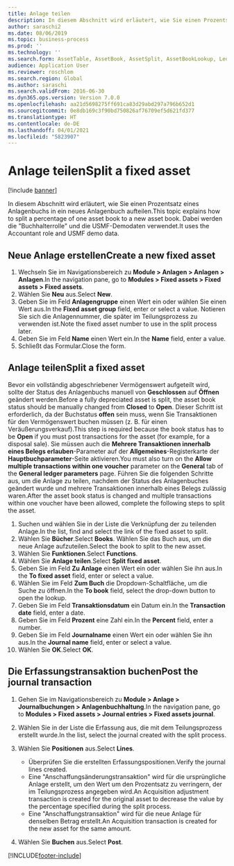 ```yaml
---
title: Anlage teilen
description: In diesem Abschnitt wird erläutert, wie Sie einen Prozentsatz eines Anlagenbuchs in ein neues Anlagenbuch aufteilen.
author: saraschi2
ms.date: 08/06/2019
ms.topic: business-process
ms.prod: ''
ms.technology: ''
ms.search.form: AssetTable, AssetBook, AssetSplit, AssetBookLookup, LedgerJournalTable, LedgerJournalTransAsset
audience: Application User
ms.reviewer: roschlom
ms.search.region: Global
ms.author: saraschi
ms.search.validFrom: 2016-06-30
ms.dyn365.ops.version: Version 7.0.0
ms.openlocfilehash: aa21d5698275ff691ca83d29abd297a796b652d1
ms.sourcegitcommit: 0e8db169c3f90bd750826af76709ef5d621fd377
ms.translationtype: HT
ms.contentlocale: de-DE
ms.lasthandoff: 04/01/2021
ms.locfileid: "5823907"
---
```

# <a name="split-a-fixed-asset"></a><span data-ttu-id="6a83e-103">Anlage teilen</span><span class="sxs-lookup"><span data-stu-id="6a83e-103">Split a fixed asset</span></span>

[!include [banner](../../includes/banner.md)]

<span data-ttu-id="6a83e-104">In diesem Abschnitt wird erläutert, wie Sie einen Prozentsatz eines Anlagenbuchs in ein neues Anlagenbuch aufteilen.</span><span class="sxs-lookup"><span data-stu-id="6a83e-104">This topic explains how to split a percentage of one asset book to a new asset book.</span></span> <span data-ttu-id="6a83e-105">Dabei werden die "Buchhalterrolle" und die USMF-Demodaten verwendet.</span><span class="sxs-lookup"><span data-stu-id="6a83e-105">It uses the Accountant role and USMF demo data.</span></span>

## <a name="create-a-new-fixed-asset"></a><span data-ttu-id="6a83e-106">Neue Anlage erstellen</span><span class="sxs-lookup"><span data-stu-id="6a83e-106">Create a new fixed asset</span></span>

1. <span data-ttu-id="6a83e-107">Wechseln Sie im Navigationsbereich zu **Module \> Anlagen \> Anlagen \> Anlagen**.</span><span class="sxs-lookup"><span data-stu-id="6a83e-107">In the navigation pane, go to **Modules \> Fixed assets \> Fixed assets \> Fixed assets**.</span></span>
2. <span data-ttu-id="6a83e-108">Wählen Sie **Neu** aus.</span><span class="sxs-lookup"><span data-stu-id="6a83e-108">Select **New**.</span></span>
3. <span data-ttu-id="6a83e-109">Geben Sie im Feld **Anlagengruppe** einen Wert ein oder wählen Sie einen Wert aus.</span><span class="sxs-lookup"><span data-stu-id="6a83e-109">In the **Fixed asset group** field, enter or select a value.</span></span> <span data-ttu-id="6a83e-110">Notieren Sie sich die Anlagennummer, die später im Teilungsprozess zu verwenden ist.</span><span class="sxs-lookup"><span data-stu-id="6a83e-110">Note the fixed asset number to use in the split process later.</span></span>
4. <span data-ttu-id="6a83e-111">Geben Sie im Feld **Name** einen Wert ein.</span><span class="sxs-lookup"><span data-stu-id="6a83e-111">In the **Name** field, enter a value.</span></span>
5. <span data-ttu-id="6a83e-112">Schließt das Formular.</span><span class="sxs-lookup"><span data-stu-id="6a83e-112">Close the form.</span></span>

## <a name="split-a-fixed-asset"></a><span data-ttu-id="6a83e-113">Anlage teilen</span><span class="sxs-lookup"><span data-stu-id="6a83e-113">Split a fixed asset</span></span>

<span data-ttu-id="6a83e-114">Bevor ein vollständig abgeschriebener Vermögenswert aufgeteilt wird, sollte der Status des Anlagenbuchs manuell von **Geschlossen** auf **Öffnen** geändert werden.</span><span class="sxs-lookup"><span data-stu-id="6a83e-114">Before a fully depreciated asset is split, the asset book status should be manually changed from **Closed** to **Open**.</span></span> <span data-ttu-id="6a83e-115">Dieser Schritt ist erforderlich, da der Buchstatus **offen** sein muss, wenn Sie Transaktionen für den Vermögenswert buchen müssen (z. B. für einen Veräußerungsverkauf).</span><span class="sxs-lookup"><span data-stu-id="6a83e-115">This step is required because the book status has to be **Open** if you must post transactions for the asset (for example, for a disposal sale).</span></span> <span data-ttu-id="6a83e-116">Sie müssen auch die **Mehrere Transaktionen innerhalb eines Belegs erlauben**-Parameter auf der **Allgemeines**-Registerkarte der **Hauptbuchparameter**-Seite aktivieren.</span><span class="sxs-lookup"><span data-stu-id="6a83e-116">You must also turn on the **Allow multiple transactions within one voucher** parameter on the **General** tab of the **General ledger parameters** page.</span></span> <span data-ttu-id="6a83e-117">Führen Sie die folgenden Schritte aus, um die Anlage zu teilen, nachdem der Status des Anlagenbuches geändert wurde und mehrere Transaktionen innerhalb eines Belegs zulässig waren.</span><span class="sxs-lookup"><span data-stu-id="6a83e-117">After the asset book status is changed and multiple transactions within one voucher have been allowed, complete the following steps to split the asset.</span></span>

1. <span data-ttu-id="6a83e-118">Suchen und wählen Sie in der Liste die Verknüpfung der zu teilenden Anlage.</span><span class="sxs-lookup"><span data-stu-id="6a83e-118">In the list, find and select the link of the fixed asset to split.</span></span>
2. <span data-ttu-id="6a83e-119">Wählen Sie **Bücher**.</span><span class="sxs-lookup"><span data-stu-id="6a83e-119">Select **Books**.</span></span> <span data-ttu-id="6a83e-120">Wählen Sie das Buch aus, um die neue Anlage aufzuteilen.</span><span class="sxs-lookup"><span data-stu-id="6a83e-120">Select the book to split to the new asset.</span></span>
3. <span data-ttu-id="6a83e-121">Wählen Sie **Funktionen**.</span><span class="sxs-lookup"><span data-stu-id="6a83e-121">Select **Functions**.</span></span>
4. <span data-ttu-id="6a83e-122">Wählen Sie **Anlage teilen**.</span><span class="sxs-lookup"><span data-stu-id="6a83e-122">Select **Split fixed asset**.</span></span>
5. <span data-ttu-id="6a83e-123">Geben Sie im Feld **Zu Anlage** einen Wert ein oder wählen Sie ihn aus.</span><span class="sxs-lookup"><span data-stu-id="6a83e-123">In the **To fixed asset** field, enter or select a value.</span></span>
6. <span data-ttu-id="6a83e-124">Wählen Sie im Feld **Zum Buch** die Dropdown-Schaltfläche, um die Suche zu öffnen.</span><span class="sxs-lookup"><span data-stu-id="6a83e-124">In the **To book** field, select the drop-down button to open the lookup.</span></span>
7. <span data-ttu-id="6a83e-125">Geben Sie im Feld **Transaktionsdatum** ein Datum ein.</span><span class="sxs-lookup"><span data-stu-id="6a83e-125">In the **Transaction date** field, enter a date.</span></span>
8. <span data-ttu-id="6a83e-126">Geben Sie im Feld **Prozent** eine Zahl ein.</span><span class="sxs-lookup"><span data-stu-id="6a83e-126">In the **Percent** field, enter a number.</span></span>
9. <span data-ttu-id="6a83e-127">Geben Sie im Feld **Journalname** einen Wert ein oder wählen Sie ihn aus.</span><span class="sxs-lookup"><span data-stu-id="6a83e-127">In the **Journal name** field, enter or select a value.</span></span>
10. <span data-ttu-id="6a83e-128">Wählen Sie **OK**.</span><span class="sxs-lookup"><span data-stu-id="6a83e-128">Select **OK**.</span></span>

## <a name="post-the-journal-transaction"></a><span data-ttu-id="6a83e-129">Die Erfassungstransaktion buchen</span><span class="sxs-lookup"><span data-stu-id="6a83e-129">Post the journal transaction</span></span>

1. <span data-ttu-id="6a83e-130">Gehen Sie im Navigationsbereich zu **Module \> Anlage \> Journalbuchungen \> Anlagenbuchhaltung**.</span><span class="sxs-lookup"><span data-stu-id="6a83e-130">In the navigation pane, go to **Modules \> Fixed assets \> Journal entries \> Fixed assets journal**.</span></span>
2. <span data-ttu-id="6a83e-131">Wählen Sie in der Liste die Erfassung aus, die mit dem Teilungsprozess erstellt wurde.</span><span class="sxs-lookup"><span data-stu-id="6a83e-131">In the list, select the journal created with the split process.</span></span>
3. <span data-ttu-id="6a83e-132">Wählen Sie **Positionen** aus.</span><span class="sxs-lookup"><span data-stu-id="6a83e-132">Select **Lines**.</span></span>

    - <span data-ttu-id="6a83e-133">Überprüfen Sie die erstellten Erfassungspositionen.</span><span class="sxs-lookup"><span data-stu-id="6a83e-133">Verify the journal lines created.</span></span>
    - <span data-ttu-id="6a83e-134">Eine "Anschaffungsänderungstransaktion" wird für die ursprüngliche Anlage erstellt, um den Wert um den Prozentsatz zu verringern, der im Teilungsprozess angegeben wird.</span><span class="sxs-lookup"><span data-stu-id="6a83e-134">An Acquisition adjustment transaction is created for the original asset to decrease the value by the percentage specified during the split process.</span></span>
    - <span data-ttu-id="6a83e-135">Eine "Anschaffungstransaktion" wird für die neue Anlage für denselben Betrag erstellt.</span><span class="sxs-lookup"><span data-stu-id="6a83e-135">An Acquisition transaction is created for the new asset for the same amount.</span></span>

4. <span data-ttu-id="6a83e-136">Wählen Sie **Buchen** aus.</span><span class="sxs-lookup"><span data-stu-id="6a83e-136">Select **Post**.</span></span>


[!INCLUDE[footer-include](../../../includes/footer-banner.md)]
